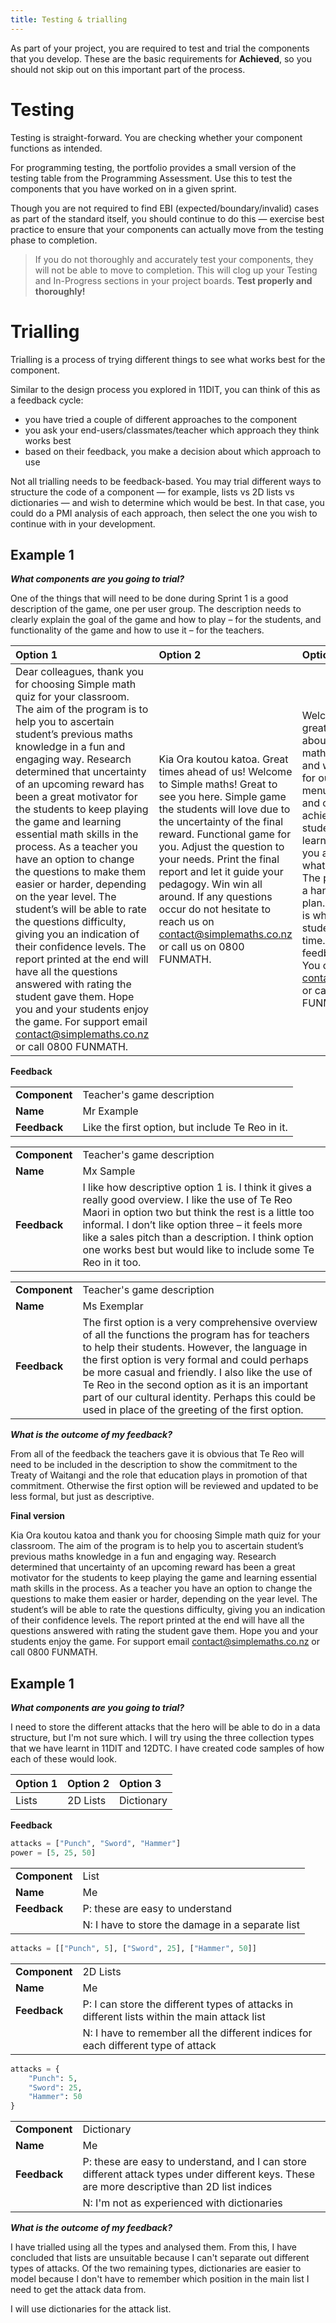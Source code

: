 ```yaml
---
title: Testing & trialling
---
```


As part of your project, you are required to test and trial the components that you develop. These are the basic requirements for **Achieved**, so you should not skip out on this important part of the process.

# Testing

Testing is straight-forward. You are checking whether your component functions as intended.

For programming testing, the portfolio provides a small version of the testing table from the Programming Assessment. Use this to test the components that you have worked on in a given sprint.

Though you are not required to find EBI (expected/boundary/invalid) cases as part of the standard itself, you should continue to do this — exercise best practice to ensure that your components can actually move from the testing phase to completion.

> If you do not thoroughly and accurately test your components, they will not be able to move to completion. This will clog up your Testing and In-Progress sections in your project boards. **Test properly and thoroughly!**

# Trialling

Trialling is a process of trying different things to see what works best for the component.

Similar to the design process you explored in 11DIT, you can think of this as a feedback cycle:

- you have tried a couple of different approaches to the component
- you ask your end-users/classmates/teacher which approach they think works best
- based on their feedback, you make a decision about which approach to use

Not all trialling needs to be feedback-based. You may trial different ways to structure the code of a component — for example, lists vs 2D lists vs dictionaries — and wish to determine which would be best. In that case, you could do a PMI analysis of each approach, then select the one you wish to continue with in your development.

## Example 1

***What components are you going to trial?***

One of the things that will need to be done during Sprint 1 is a good description of the game, one per user group. The description needs to clearly explain the goal of the game and how to play – for the students, and functionality of the game and how to use it – for the teachers. 

| Option 1 | Option 2 | Option 3 |
| :-- | :-- | :-- |
| Dear colleagues, thank you for choosing Simple math quiz for your classroom. The aim of the program is to help you to ascertain student’s previous maths knowledge in a fun and engaging way. Research determined that uncertainty of an upcoming reward has been a great motivator for the students to keep playing the game and learning essential math skills in the process. As a teacher you have an option to change the questions to make them easier or harder, depending on the year level. The student’s will be able to rate the questions difficulty, giving you an indication of their confidence levels. The report printed at the end will have all the questions answered with rating the student gave them. Hope you and your students enjoy the game. For support email contact@simplemaths.co.nz or call 0800 FUNMATH. | Kia Ora koutou katoa. Great times ahead of us! Welcome to Simple maths! Great to see you here. Simple game the students will love due to the uncertainty of the final reward. Functional game for you. Adjust the question to your needs. Print the final report and let it guide your pedagogy. Win win all around. If any questions occur do not hesitate to reach us on contact@simplemaths.co.nz or call us on 0800 FUNMATH. | Welcome everyone! Such a great day to teach and learn about maths. At simple maths we value your time and want to make math fun for our learners. With two menus (one for teachers and one for students) we achieve just that. Your students will be able to play, learn and have fun, while you are in full control of what questions they get. The program also prints out a handy report to help you plan. The uncertain reward is what will bring the students back time after time. Check it out. Any feedback is appreciated. You can reach us on contact@simplemaths.co.nz or call directly 0800 FUNMATH. |

**Feedback**

| | |
| :-- | :-- |
| **Component** | Teacher's game description |
| **Name** | Mr Example |
| **Feedback** | Like the first option, but include Te Reo in it. |

| | |
| :-- | :-- |
| **Component** | Teacher's game description |
| **Name** | Mx Sample |
| **Feedback** | I like how descriptive option 1 is. I think it gives a really good overview. I like the use of Te Reo Maori in option two but think the rest is a little too informal. I don’t like option three – it feels more like a sales pitch than a description. I think option one works best but would like to include some Te Reo in it too. |

| | |
| :-- | :-- |
| **Component** | Teacher's game description |
| **Name** | Ms Exemplar |
| **Feedback** | The first option is a very comprehensive overview of all the functions the program has for teachers to help their students. However, the language in the first option is very formal and could perhaps be more casual and friendly. I also like the use of Te Reo in the second option as it is an important part of our cultural identity. Perhaps this could be used in place of the greeting of the first option. |

***What is the outcome of my feedback?***

From all of the feedback the teachers gave it is obvious that Te Reo will need to be included in the description to show the commitment to the Treaty of Waitangi and the role that education plays in promotion of that commitment. Otherwise the first option will be reviewed and updated to be less formal, but just as descriptive.

**Final version**

Kia Ora koutou katoa and thank you for choosing Simple math quiz for your classroom. The aim of the program is to help you to ascertain student’s previous maths knowledge in a fun and engaging way. Research determined that uncertainty of an upcoming reward has been a great motivator for the students to keep playing the game and learning essential math skills in the process. As a teacher you have an option to change the questions to make them easier or harder, depending on the year level. The student’s will be able to rate the questions difficulty, giving you an indication of their confidence levels. The report printed at the end will have all the questions answered with rating the student gave them. Hope you and your students enjoy the game. For support email contact@simplemaths.co.nz or call 0800 FUNMATH. 

## Example 1

***What components are you going to trial?***

I need to store the different attacks that the hero will be able to do in a data structure, but I'm not sure which. I will try using the three collection types that we have learnt in 11DIT and 12DTC. I have created code samples of how each of these would look.

| Option 1 | Option 2 | Option 3 |
| :-- | :-- | :-- |
| Lists | 2D Lists | Dictionary |

**Feedback**

```python
attacks = ["Punch", "Sword", "Hammer"]
power = [5, 25, 50]
```

| | |
| :-- | :-- |
| **Component** | List |
| **Name** | Me |
| **Feedback** | P: these are easy to understand |
| | N: I have to store the damage in a separate list |

```python
attacks = [["Punch", 5], ["Sword", 25], ["Hammer", 50]]
```

| | |
| :-- | :-- |
| **Component** | 2D Lists |
| **Name** | Me |
| **Feedback** | P: I can store the different types of attacks in different lists within the main attack list |
| | N: I have to remember all the different indices for each different type of attack |

```python
attacks = {
    "Punch": 5,
    "Sword": 25,
    "Hammer": 50
}
```

| | |
| :-- | :-- |
| **Component** | Dictionary |
| **Name** | Me |
| **Feedback** | P: these are easy to understand, and I can store different attack types under different keys. These are more descriptive than 2D list indices |
| | N: I'm not as experienced with dictionaries |

***What is the outcome of my feedback?***

I have trialled using all the types and analysed them. From this, I have concluded that lists are unsuitable because I can't separate out different types of attacks. Of the two remaining types, dictionaries are easier to model because I don't have to remember which position in the main list I need to get the attack data from.

I will use dictionaries for the attack list.
